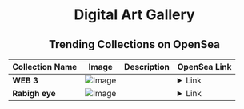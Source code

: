<div align="center">

# Digital Art Gallery

## Trending Collections on OpenSea

| Collection Name                       | Image                                                                                     | Description                       | OpenSea Link                                                                                          |
|---------------------------------------|-------------------------------------------------------------------------------------------|-----------------------------------|--------------------------------------------------------------------------------------------------------|
| **WEB 3** | ![Image](https://i.seadn.io/s/raw/files/440bdfb254c083295129711c9052f96c.webp?w=500&auto=format?w=200&auto=format) |  | <details><summary>Link</summary>[WEB 3](https://opensea.io/collection/web-3-18)</details> |
| **Rabigh eye** | ![Image](https://i.seadn.io/s/raw/files/989d9205080ab79f2eeca37513fb3eb7.jpg?w=500&auto=format?w=200&auto=format) |  | <details><summary>Link</summary>[Rabigh eye](https://opensea.io/collection/rabigh-eye)</details> |

</div>
